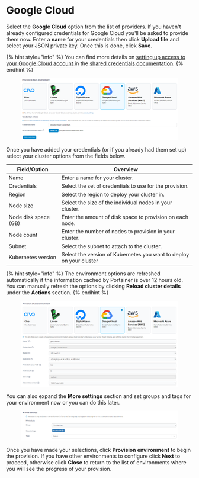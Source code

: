 # Google Cloud

Select the **Google Cloud** option from the list of providers. If you haven't already configured credentials for Google Cloud you'll be asked to provide them now. Enter a **name** for your credentials then click **Upload file** and select your JSON private key. Once this is done, click **Save**.

{% hint style="info" %}
You can find more details on [setting up access to your Google Cloud account ](../../../settings/credentials/gke.md)in the [shared credentials documentation](../../../settings/credentials/).
{% endhint %}

<figure><img src="../../../../.gitbook/assets/2.15-kaas-creds-gke.png" alt=""><figcaption></figcaption></figure>

Once you have added your credentials (or if you already had them set up) select your cluster options from the fields below.

| Field/Option         | Overview                                                            |
| -------------------- | ------------------------------------------------------------------- |
| Name                 | Enter a name for your cluster.                                      |
| Credentials          | Select the set of credentials to use for the provision.             |
| Region               | Select the region to deploy your cluster in.                        |
| Node size            | Select the size of the individual nodes in your cluster.            |
| Node disk space (GB) | Enter the amount of disk space to provision on each node.           |
| Node count           | Enter the number of nodes to provision in your cluster.             |
| Subnet               | Select the subnet to attach to the cluster.                         |
| Kubernetes version   | Select the version of Kubernetes you want to deploy on your cluster |

{% hint style="info" %}
The environment options are refreshed automatically if the information cached by Portainer is over 12 hours old. You can manually refresh the options by clicking **Reload cluster details** under the **Actions** section.
{% endhint %}

<figure><img src="../../../../.gitbook/assets/2.15-kaas-provision-gke.png" alt=""><figcaption></figcaption></figure>

You can also expand the **More settings** section and set groups and tags for your environment now or you can do this later.

<figure><img src="../../../../.gitbook/assets/2.15-kaas-provision-moresettings.png" alt=""><figcaption></figcaption></figure>

Once you have made your selections, click **Provision environment** to begin the provision. If you have other environments to configure click **Next** to proceed, otherwise click **Close** to return to the list of environments where you will see the progress of your provision.
